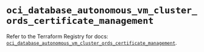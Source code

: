 # `oci_database_autonomous_vm_cluster_ords_certificate_management`

Refer to the Terraform Registry for docs: [`oci_database_autonomous_vm_cluster_ords_certificate_management`](https://registry.terraform.io/providers/hashicorp/oci/7.19.0/docs/resources/database_autonomous_vm_cluster_ords_certificate_management).
